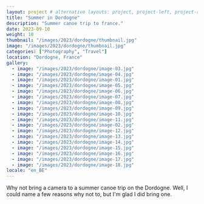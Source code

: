 ```yaml
---
layout: project # alternative layouts: project, project-left, project-right, project-top
title: "Summer in Dordogne"
description: "Summer canoe trip to france."
date: 2023-09-10
weight: 10
thumbnail: "/images/2023/dordogne/thumbnail.jpg"
image: "/images/2023/dordogne/thumbnail.jpg"
categories: ["Photography", "Travel"]
location: "Dordogne, France"
gallery:
  - image: "/images/2023/dordogne/image-03.jpg"
  - image: "/images/2023/dordogne/image-04.jpg"
  - image: "/images/2023/dordogne/image-01.jpg"
  - image: "/images/2023/dordogne/image-05.jpg"
  - image: "/images/2023/dordogne/image-06.jpg"
  - image: "/images/2023/dordogne/image-07.jpg"
  - image: "/images/2023/dordogne/image-08.jpg"
  - image: "/images/2023/dordogne/image-09.jpg"
  - image: "/images/2023/dordogne/image-10.jpg"
  - image: "/images/2023/dordogne/image-11.jpg"
  - image: "/images/2023/dordogne/image-02.jpg"
  - image: "/images/2023/dordogne/image-12.jpg"
  - image: "/images/2023/dordogne/image-13.jpg"
  - image: "/images/2023/dordogne/image-14.jpg"
  - image: "/images/2023/dordogne/image-15.jpg"
  - image: "/images/2023/dordogne/image-16.jpg"
  - image: "/images/2023/dordogne/image-17.jpg"
  - image: "/images/2023/dordogne/image-18.jpg"
locale: "en_BE"
---
```

Why not bring a camera to a summer canoe trip on the Dordogne. Well, I could name a few reasons why not to, but I'm glad I did bring one.